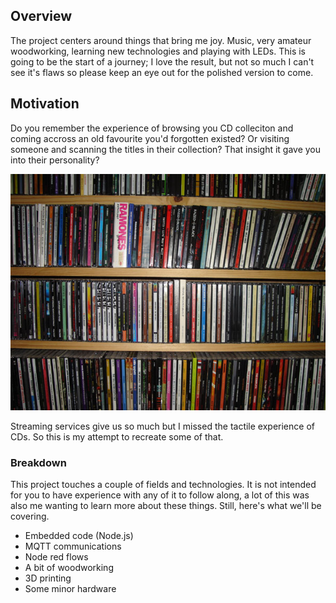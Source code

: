 ## Overview

The project centers around things that bring me joy. Music, very amateur woodworking, learning new technologies and playing with LEDs.
This is going to be the start of a journey; I love the result, but not so much I can't see it's flaws so please keep an eye out for the polished version to come.

## Motivation

Do you remember the experience of browsing you CD colleciton and coming accross an old favourite you'd forgotten existed?
Or visiting someone and scanning the titles in their collection? That insight it gave you into their personality?

![CDs](images/cds.jpg?raw=true "Ah, nostalgia!")

Streaming services give us so much but I missed the tactile experience of CDs. So this is my attempt to recreate some of that.

### Breakdown

This project touches a couple of fields and technologies. It is not intended for you to have experience with any of it to follow along, a lot of this was also me wanting to learn more about these things. Still, here's what we'll be covering.

- Embedded code (Node.js)
- MQTT communications
- Node red flows
- A bit of woodworking
- 3D printing
- Some minor hardware



